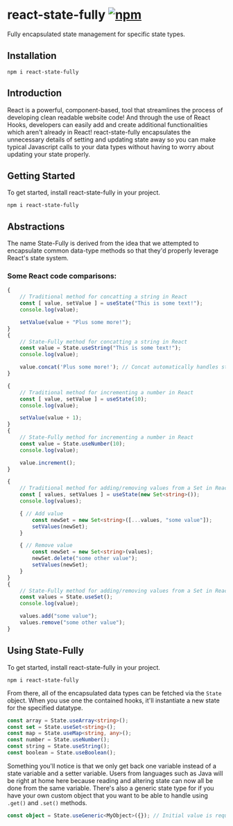 # react-state-fully [![npm](https://badgen.net/npm/v/react-state-fully)](https://www.npmjs.com/package/react-state-fully)
Fully encapsulated state management for specific state types.

## Installation
```
npm i react-state-fully
```

## Introduction
React is a powerful, component-based, tool that streamlines the process of developing clean readable website code! And through the use of React Hooks, developers can easily add and create additional functionalities which aren't already in React! react-state-fully encapsulates the unnecessary details of setting and updating state away so you can make typical Javascript calls to your data types without having to worry about updating your state properly.

## Getting Started
To get started, install react-state-fully in your project.

```
npm i react-state-fully
```

## Abstractions
The name State-Fully is derived from the idea that we attempted to encapsulate common data-type methods so that they'd properly leverage React's state system.

### Some React code comparisons:

```typescript
{
    // Traditional method for concatting a string in React
    const [ value, setValue ] = useState("This is some text!");
    console.log(value);

    setValue(value + "Plus some more!");
}
{
    // State-Fully method for concatting a string in React
    const value = State.useString("This is some text!");
    console.log(value);

    value.concat('Plus some more!'); // Concat automatically handles state so you don't have to!
}
```

```typescript
{
    // Traditional method for incrementing a number in React
    const [ value, setValue ] = useState(10);
    console.log(value);

    setValue(value + 1);
}
{
    // State-Fully method for incrementing a number in React
    const value = State.useNumber(10);
    console.log(value);

    value.increment();
}
```

```typescript
{
    // Traditional method for adding/removing values from a Set in React
    const [ values, setValues ] = useState(new Set<string>());
    console.log(values);

    { // Add value
        const newSet = new Set<string>([...values, "some value"]);
        setValues(newSet);
    }

    { // Remove value
        const newSet = new Set<string>(values);
        newSet.delete("some other value");
        setValues(newSet);
    }
}
{
    // State-Fully method for adding/removing values from a Set in React
    const values = State.useSet();
    console.log(value);

    values.add("some value");
    values.remove("some other value");
}
```

## Using State-Fully
To get started, install react-state-fully in your project.

```
npm i react-state-fully
```
From there, all of the encapsulated data types can be fetched via the `State` object. When you use one the contained hooks, it'll instantiate a new state for the specified datatype.
```typescript
const array = State.useArray<string>();
const set = State.useSet<string>();
const map = State.useMap<string, any>();
const number = State.useNumber();
const string = State.useString();
const boolean = State.useBoolean();
```
Something you'll notice is that we only get back one variable instead of a state variable and a setter variable. Users from languages such as Java will be right at home here because reading and altering state can now all be done from the same variable.
There's also a generic state type for if you have your own custom object that you want to be able to handle using `.get()` and `.set()` methods.
```typescript
const object = State.useGeneric<MyObject>({}); // Initial value is required on useGeneric
```